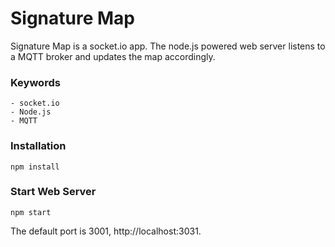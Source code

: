 # Signature Map

Signature Map is a socket.io app.  The node.js powered web server listens to a MQTT broker and updates the map accordingly.

### Keywords
    - socket.io
    - Node.js
    - MQTT

### Installation
```
npm install
```

### Start Web Server
```
npm start
```
The default port is 3001, http://localhost:3031.
  
    